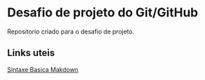 # Desafio de projeto do Git/GitHub
Repositorio criado para o desafio de projeto.
## Links uteis
[Sintaxe Basica Makdown](https://www.markdownguide.org/basic-syntax/)
